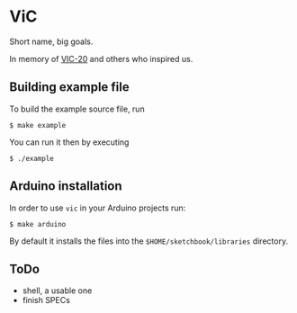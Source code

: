 ViC
===

Short name, big goals.

In memory of [VIC-20](https://en.wikipedia.org/wiki/Commodore_VIC-20) and
others who inspired us.

Building example file
---------------------

To build the example source file, run

    $ make example

You can run it then by executing

    $ ./example

Arduino installation
--------------------

In order to use `vic` in your Arduino projects run:

    $ make arduino

By default it installs the files into the `$HOME/sketchbook/libraries`
directory.


ToDo
----

- shell, a usable one
- finish SPECs

